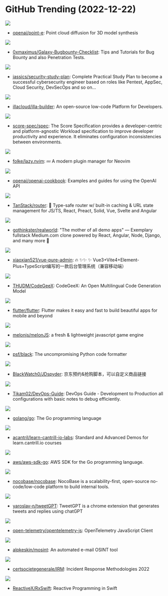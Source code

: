 # GitHub Trending (2022-12-22)

![](https://img.shields.io/badge/Python-New%20787-green?style=flat-square&logo=appveyor)
- [openai/point-e](https://github.com/openai/point-e): Point cloud diffusion for 3D model synthesis

![](https://img.shields.io/badge/none-New%20128-green?style=flat-square&logo=appveyor)
- [0xmaximus/Galaxy-Bugbounty-Checklist](https://github.com/0xmaximus/Galaxy-Bugbounty-Checklist): Tips and Tutorials for Bug Bounty and also Penetration Tests.

![](https://img.shields.io/badge/none-New%20566-green?style=flat-square&logo=appveyor)
- [jassics/security-study-plan](https://github.com/jassics/security-study-plan): Complete Practical Study Plan to become a successful cybersecurity engineer based on roles like Pentest, AppSec, Cloud Security, DevSecOps and so on...

![](https://img.shields.io/badge/TypeScript-New%20172-green?style=flat-square&logo=appveyor)
- [illacloud/illa-builder](https://github.com/illacloud/illa-builder): An open-source low-code Platform for Developers.

![](https://img.shields.io/badge/none-New%20474-green?style=flat-square&logo=appveyor)
- [score-spec/spec](https://github.com/score-spec/spec): The Score Specification provides a developer-centric and platform-agnostic Workload specification to improve developer productivity and experience. It eliminates configuration inconsistencies between environments.

![](https://img.shields.io/badge/Lua-New%20141-green?style=flat-square&logo=appveyor)
- [folke/lazy.nvim](https://github.com/folke/lazy.nvim): 💤 A modern plugin manager for Neovim

![](https://img.shields.io/badge/Python-New%20554-green?style=flat-square&logo=appveyor)
- [openai/openai-cookbook](https://github.com/openai/openai-cookbook): Examples and guides for using the OpenAI API

![](https://img.shields.io/badge/TypeScript-New%2024-green?style=flat-square&logo=appveyor)
- [TanStack/router](https://github.com/TanStack/router): 🤖 Type-safe router w/ built-in caching & URL state management for JS/TS, React, Preact, Solid, Vue, Svelte and Angular

![](https://img.shields.io/badge/TypeScript-New%2066-green?style=flat-square&logo=appveyor)
- [gothinkster/realworld](https://github.com/gothinkster/realworld): "The mother of all demo apps" — Exemplary fullstack Medium.com clone powered by React, Angular, Node, Django, and many more 🏅

![](https://img.shields.io/badge/Vue-New%20194-green?style=flat-square&logo=appveyor)
- [xiaoxian521/vue-pure-admin](https://github.com/xiaoxian521/vue-pure-admin): 🔥 ✨✨ ✨ Vue3+Vite4+Element-Plus+TypeScript编写的一款后台管理系统（兼容移动端）

![](https://img.shields.io/badge/Python-New%2089-green?style=flat-square&logo=appveyor)
- [THUDM/CodeGeeX](https://github.com/THUDM/CodeGeeX): CodeGeeX: An Open Multilingual Code Generation Model

![](https://img.shields.io/badge/Dart-New%2029-green?style=flat-square&logo=appveyor)
- [flutter/flutter](https://github.com/flutter/flutter): Flutter makes it easy and fast to build beautiful apps for mobile and beyond

![](https://img.shields.io/badge/JavaScript-New%20246-green?style=flat-square&logo=appveyor)
- [melonjs/melonJS](https://github.com/melonjs/melonJS): a fresh & lightweight javascript game engine

![](https://img.shields.io/badge/Python-New%2030-green?style=flat-square&logo=appveyor)
- [psf/black](https://github.com/psf/black): The uncompromising Python code formatter

![](https://img.shields.io/badge/Python-New%2033-green?style=flat-square&logo=appveyor)
- [BlackWatch0/JDspyder](https://github.com/BlackWatch0/JDspyder): 京东预约&抢购脚本，可以自定义商品链接

![](https://img.shields.io/badge/HTML-New%2047-green?style=flat-square&logo=appveyor)
- [Tikam02/DevOps-Guide](https://github.com/Tikam02/DevOps-Guide): DevOps Guide - Development to Production all configurations with basic notes to debug efficiently.

![](https://img.shields.io/badge/Go-New%2032-green?style=flat-square&logo=appveyor)
- [golang/go](https://github.com/golang/go): The Go programming language

![](https://img.shields.io/badge/Python-New%2028-green?style=flat-square&logo=appveyor)
- [acantril/learn-cantrill-io-labs](https://github.com/acantril/learn-cantrill-io-labs): Standard and Advanced Demos for learn.cantrill.io courses

![](https://img.shields.io/badge/Go-New%205-green?style=flat-square&logo=appveyor)
- [aws/aws-sdk-go](https://github.com/aws/aws-sdk-go): AWS SDK for the Go programming language.

![](https://img.shields.io/badge/TypeScript-New%205-green?style=flat-square&logo=appveyor)
- [nocobase/nocobase](https://github.com/nocobase/nocobase): NocoBase is a scalability-first, open-source no-code/low-code platform to build internal tools.

![](https://img.shields.io/badge/JavaScript-New%2046-green?style=flat-square&logo=appveyor)
- [yaroslav-n/tweetGPT](https://github.com/yaroslav-n/tweetGPT): TweetGPT is a chrome extension that generates tweets and replies using chatGPT

![](https://img.shields.io/badge/TypeScript-New%202-green?style=flat-square&logo=appveyor)
- [open-telemetry/opentelemetry-js](https://github.com/open-telemetry/opentelemetry-js): OpenTelemetry JavaScript Client

![](https://img.shields.io/badge/Go-New%2020-green?style=flat-square&logo=appveyor)
- [alpkeskin/mosint](https://github.com/alpkeskin/mosint): An automated e-mail OSINT tool

![](https://img.shields.io/badge/none-New%2011-green?style=flat-square&logo=appveyor)
- [certsocietegenerale/IRM](https://github.com/certsocietegenerale/IRM): Incident Response Methodologies 2022

![](https://img.shields.io/badge/Swift-New%204-green?style=flat-square&logo=appveyor)
- [ReactiveX/RxSwift](https://github.com/ReactiveX/RxSwift): Reactive Programming in Swift

